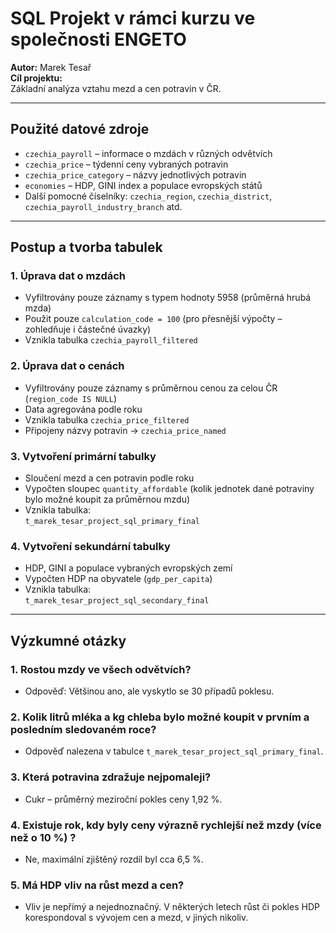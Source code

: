 # SQL Projekt v rámci kurzu ve společnosti ENGETO

**Autor:** Marek Tesař  
**Cíl projektu:**  
Základní analýza vztahu mezd a cen potravin v ČR.

---

## Použité datové zdroje

- `czechia_payroll` – informace o mzdách v různých odvětvích
- `czechia_price` – týdenní ceny vybraných potravin
- `czechia_price_category` – názvy jednotlivých potravin
- `economies` – HDP, GINI index a populace evropských států
- Další pomocné číselníky: `czechia_region`, `czechia_district`, `czechia_payroll_industry_branch` atd.

---

## Postup a tvorba tabulek

### 1. Úprava dat o mzdách
- Vyfiltrovány pouze záznamy s typem hodnoty 5958 (průměrná hrubá mzda)
- Použit pouze `calculation_code = 100` (pro přesnější výpočty – zohledňuje i částečné úvazky)
- Vznikla tabulka `czechia_payroll_filtered`

### 2. Úprava dat o cenách
- Vyfiltrovány pouze záznamy s průměrnou cenou za celou ČR (`region_code IS NULL`)
- Data agregována podle roku
- Vznikla tabulka `czechia_price_filtered`
- Připojeny názvy potravin → `czechia_price_named`

### 3. Vytvoření primární tabulky
- Sloučení mezd a cen potravin podle roku
- Vypočten sloupec `quantity_affordable` (kolik jednotek dané potraviny bylo možné koupit za průměrnou mzdu)
- Vznikla tabulka:  
  `t_marek_tesar_project_sql_primary_final`

### 4. Vytvoření sekundární tabulky
- HDP, GINI a populace vybraných evropských zemí
- Vypočten HDP na obyvatele (`gdp_per_capita`)
- Vznikla tabulka:  
  `t_marek_tesar_project_sql_secondary_final`

---

## Výzkumné otázky

### 1. Rostou mzdy ve všech odvětvích?
- Odpověď: Většinou ano, ale vyskytlo se 30 případů poklesu.

### 2. Kolik litrů mléka a kg chleba bylo možné koupit v prvním a posledním sledovaném roce?
- Odpověď nalezena v tabulce `t_marek_tesar_project_sql_primary_final`.

### 3. Která potravina zdražuje nejpomaleji?
- Cukr – průměrný meziroční pokles ceny 1,92 %.

### 4. Existuje rok, kdy byly ceny výrazně rychlejší než mzdy (více než o 10 %) ?
- Ne, maximální zjištěný rozdíl byl cca 6,5 %.

### 5. Má HDP vliv na růst mezd a cen?
- Vliv je nepřímý a nejednoznačný. V některých letech růst či pokles HDP korespondoval s vývojem cen a mezd, v jiných nikoliv.